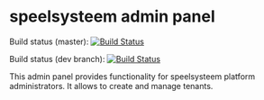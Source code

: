 # speelsysteem admin panel

Build status (master): [![Build Status](https://travis-ci.org/speelsysteem/admin-panel.svg?branch=master)](https://travis-ci.org/speelsysteem/admin-panel)

Build status (dev branch): [![Build Status](https://travis-ci.org/speelsysteem/admin-panel.svg?branch=dev)](https://travis-ci.org/speelsysteem/admin-panel)

This admin panel provides functionality for speelsysteem platform administrators. It allows to create and manage tenants.

